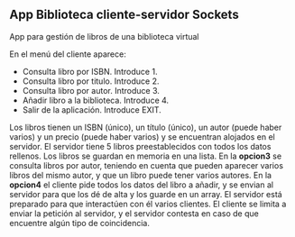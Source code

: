## App Biblioteca cliente-servidor Sockets
App para gestión de libros de una biblioteca virtual

En el menú del cliente aparece:
- Consulta libro por ISBN. Introduce 1.
- Consulta libro por titulo. Introduce 2.
- Consulta libro por autor. Introduce 3.
- Añadir libro a la biblioteca. Introduce 4.
- Salir de la aplicación. Introduce EXIT.

Los libros tienen un ISBN (único), un título (único), un autor (puede haber varios) y un precio (puede haber varios) 
y se encuentran alojados en el servidor. 
El servidor tiene 5 libros preestablecidos con todos los datos rellenos. Los libros se guardan en memoria 
en una lista. 
En la **opcion3** se consulta libros por autor, teniendo en cuenta que pueden aparecer varios libros del mismo autor, y que un libro puede tener varios autores.
En la **opcion4** el cliente pide todos los datos del libro a añadir, y se envian al servidor para que los dé de alta y los guarde en un array.
El servidor está preparado para que interactúen con él varios clientes.
El cliente se limita a enviar la petición al servidor, y el servidor contesta en caso de que encuentre algún tipo de coincidencia.
